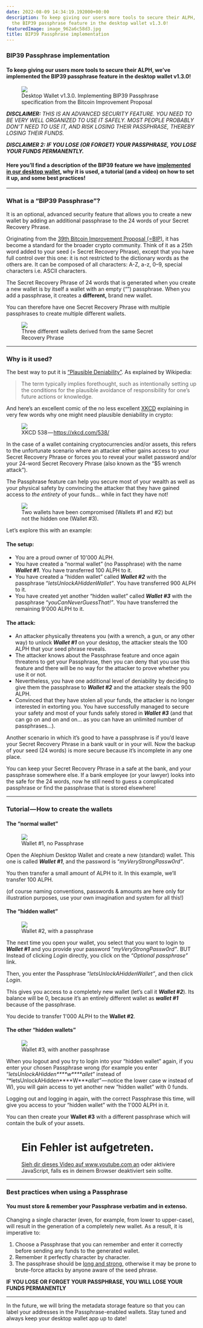 ```yaml
---
date: 2022-08-09 14:34:19.192000+00:00
description: To keep giving our users more tools to secure their ALPH, we’ve implemented
  the BIP39 passphrase feature in the desktop wallet v1.3.0!
featuredImage: image_962a6c58d3.jpg
title: BIP39 Passphrase implementation
---
```


### BIP39 Passphrase implementation

#### To keep giving our users more tools to secure their ALPH, we’ve implemented the BIP39 passphrase feature in the desktop wallet v1.3.0!

<figure id="4e45" class="graf graf--figure graf-after--h4">
<img src="image_962a6c58d3.jpg" class="graf-image" data-image-id="0*6IncMm2ok_TT0dYc" data-width="768" data-height="432" data-is-featured="true" />
<figcaption>Desktop Wallet v1.3.0. Implementing BIP39 Passphrase specification from the Bitcoin Improvement Proposal</figcaption>
</figure>

**_DISCLAIMER:_** _THIS IS AN ADVANCED SECURITY FEATURE. YOU NEED TO BE VERY WELL ORGANIZED TO USE IT SAFELY. MOST PEOPLE PROBABLY DON’T NEED TO USE IT, AND RISK LOSING THEIR PASSPHRASE, THEREBY LOSING THEIR FUNDS._

**_DISCLAIMER 2: IF YOU LOSE (OR FORGET) YOUR PASSPHRASE, YOU LOSE YOUR FUNDS PERMANENTLY._**

#### Here you’ll find a description of the BIP39 feature **we have** <a href="https://github.com/alephium/desktop-wallet/releases/latest/" class="markup--anchor markup--h4-anchor" data-href="https://github.com/alephium/desktop-wallet/releases/latest/" rel="noopener" target="_blank"><strong>implemented in our desktop wallet</strong>,</a> why it is used, a tutorial (and a video) on how to set it up, and some best practices!

---

### What is a “BIP39 Passphrase”?

It is an optional, advanced security feature that allows you to create a new wallet by adding an additional passphrase to the 24 words of your Secret Recovery Phrase.

Originating from the <a href="https://github.com/bitcoin/bips/blob/master/bip-0039.mediawiki" class="markup--anchor markup--p-anchor" data-href="https://github.com/bitcoin/bips/blob/master/bip-0039.mediawiki" rel="noopener" target="_blank">39th Bitcoin Improvement Proposal (=BIP)</a>, it has become a standard for the broader crypto community. Think of it as a 25th word added to your seed (= Secret Recovery Phrase), except that you have full control over this one: it is not restricted to the dictionary words as the others are. It can be composed of all characters: A-Z, a-z, 0–9, special characters i.e. ASCII characters.

The Secret Recovery Phrase of 24 words that is generated when you create a new wallet is by itself a wallet with an empty (“”) passphrase. When you add a passphrase, it creates a **different,** brand new wallet.

You can therefore have one Secret Recovery Phrase with multiple passphrases to create multiple different wallets.

<figure id="22fa" class="graf graf--figure graf-after--p graf--trailing">
<img src="image_5f122d5ae0.jpg" class="graf-image" data-image-id="0*qdpOElF_lCcBtrO7" data-width="1161" data-height="569" />
<figcaption>Three different wallets derived from the same Secret Recovery Phrase</figcaption>
</figure>

---

### Why is it used?

The best way to put it is <a href="https://en.wikipedia.org/wiki/Plausible_deniability" class="markup--anchor markup--p-anchor" data-href="https://en.wikipedia.org/wiki/Plausible_deniability" rel="noopener" target="_blank">“Plausible Deniability”</a>. As explained by Wikipedia:

> The term typically implies forethought, such as intentionally setting up the conditions for the plausible avoidance of responsibility for one’s future actions or knowledge.

And here’s an excellent comic of the no less excellent <a href="https://xkcd.com" class="markup--anchor markup--p-anchor" data-href="https://xkcd.com" rel="noopener" target="_blank">XKCD</a> explaining in very few words why one might need plausible deniability in crypto:

<figure id="8248" class="graf graf--figure graf-after--p">
<img src="image_f921ac9506.jpg" class="graf-image" data-image-id="0*w6lGms1-xxDgHQ2d" data-width="448" data-height="274" />
<figcaption>XKCD 538 — <a href="https://xkcd.com/538/" class="markup--anchor markup--figure-anchor" data-href="https://xkcd.com/538/" rel="nofollow noopener" target="_blank">https://xkcd.com/538/</a></figcaption>
</figure>

In the case of a wallet containing cryptocurrencies and/or assets, this refers to the unfortunate scenario where an attacker either gains access to your Secret Recovery Phrase or forces you to reveal your wallet password and/or your 24-word Secret Recovery Phrase (also known as the “\$5 wrench attack”).

The Passphrase feature can help you secure most of your wealth as well as your physical safety by convincing the attacker that they have gained access to _the entirety_ of your funds… while in fact they have not!

<figure id="7d42" class="graf graf--figure graf-after--p">
<img src="image_2738b197d4.jpg" class="graf-image" data-image-id="0*LrHuZaRl-iyAMxW6" data-width="1024" data-height="553" />
<figcaption>Two wallets have been compromised (Wallets #1 and #2) but not the hidden one (Wallet #3).</figcaption>
</figure>

Let’s explore this with an example:

#### The setup:

- You are a proud owner of 10'000 ALPH.
- You have created a “normal wallet” (no Passphrase) with the name **_Wallet \#1_**. You have transferred 100 ALPH to it.
- You have created a “hidden wallet” called **_Wallet \#2_** with the passphrase “_letsUnlockAHiddenWallet”_. You have transferred 900 ALPH to it.
- You have created yet another “hidden wallet” called **_Wallet \#3_** with the passphrase “_youCanNeverGuessThat!”_. You have transferred the remaining 9'000 ALPH to it.

#### The attack:

- An attacker physically threatens you (with a wrench, a gun, or any other way) to unlock **_Wallet \#1_** on your desktop, the attacker steals the 100 ALPH that your seed phrase reveals.
- The attacker knows about the Passphrase feature and once again threatens to get your Passphrase, then you can deny that you use this feature and there will be no way for the attacker to prove whether you use it or not.
- Nevertheless, you have one additional level of deniability by deciding to give them the passphrase to **_Wallet \#2_** and the attacker steals the 900 ALPH.
- Convinced that they have stolen all your funds, the attacker is no longer interested in extorting you. You have successfully managed to secure your safety and most of your funds safely stored in **_Wallet \#3_** (and that can go on and on and on… as you can have an unlimited number of passphrases…).

Another scenario in which it’s good to have a passphrase is if you’d leave your Secret Recovery Phrase in a bank vault or in your will. Now the backup of your seed (24 words) is more secure because it’s incomplete in any one place.

You can keep your Secret Recovery Phrase in a safe at the bank, and your passphrase somewhere else. If a bank employee (or your lawyer) looks into the safe for the 24 words, now he still need to guess a complicated passphrase or find the passphrase that is stored elsewhere!

---

### Tutorial — How to create the wallets

#### The “normal wallet”

<figure id="ba63" class="graf graf--figure graf-after--h4">
<img src="image_6acd5c3cb8.jpg" class="graf-image" data-image-id="0*mDJ7GLQPKOTzXf_a" data-width="539" data-height="229" />
<figcaption>Wallet #1, no Passphrase</figcaption>
</figure>

Open the Alephium Desktop Wallet and create a new (standard) wallet. This one is called **_Wallet \#1_**, and the password is “_myVeryStrongPassw0rd”_.

You then transfer a small amount of ALPH to it. In this example, we’ll transfer 100 ALPH.

(of course naming conventions, passwords & amounts are here only for illustration purposes, use your own imagination and system for all this!)

#### The “hidden wallet”

<figure id="c360" class="graf graf--figure graf-after--h4">
<img src="image_4e2408c99e.jpg" class="graf-image" data-image-id="0*7XA_NOjgHZNdB58T" data-width="539" data-height="290" />
<figcaption>Wallet #2, with a passphrase</figcaption>
</figure>

The next time you open your wallet, you select that you want to login to **_Wallet \#1_** and you provide your password “_myVeryStrongPassw0rd”_. BUT Instead of clicking _Login_ directly, you click on the _“Optional passphrase”_ link.

Then, you enter the Passphrase “_letsUnlockAHiddenWallet”_, and then click _Login_.

This gives you access to a completely new wallet (let’s call it **_Wallet \#2_**). Its balance will be 0, because it’s an entirely different wallet as **_wallet \#1_** because of the passphrase.

You decide to transfer 1'000 ALPH to the **Wallet \#2**.

#### The other “hidden wallets”

<figure id="bf25" class="graf graf--figure graf-after--h4">
<img src="image_b0905c76bc.jpg" class="graf-image" data-image-id="0*VE7J2FCehK7CruMd" data-width="539" data-height="290" />
<figcaption>Wallet #3, with another passphrase</figcaption>
</figure>

When you logout and you try to login into your “hidden wallet” again, if you enter your chosen Passphrase wrong (for example you enter “_letsUnlockAHidden\***\*w\*\***allet_“ instead of “*letsUnlockAHidden\***\*W\*\***allet”* — notice the lower case w instead of W), you will gain access to yet another new “hidden wallet” with 0 funds.

Logging out and logging in again, with the correct Passphrase this time, will give you access to your “hidden wallet” with the 1'000 ALPH in it.

You can then create your **Wallet \#3** with a different passphrase which will contain the bulk of your assets.

<figure id="bce0" class="graf graf--figure graf--iframe graf-after--p graf--trailing">

<h1 id="ein-fehler-ist-aufgetreten." class="message">Ein Fehler ist aufgetreten.</h1>
<a href="https://www.youtube.com/watch?v=a1nK9pYfKcQ" target="_blank">Sieh dir dieses Video auf www.youtube.com an</a> oder aktiviere JavaScript, falls es in deinem Browser deaktiviert sein sollte.
</figure>

---

### Best practices when using a Passphrase

#### **You must store & remember your Passphrase verbatim and in extenso.**

Changing a single character (even, for example, from lower to upper-case), will result in the generation of a completely new wallet. As a result, it is imperative to:

1.  Choose a Passphrase that you can remember and enter it correctly before sending any funds to the generated wallet.
2.  Remember it perfectly character by character.
3.  The passphrase should be <a href="https://apvhyngqeo.cloudimg.io/v7/https://allsafeit.com/wp-content/uploads/2021/07/Social-Media-Brute-Force-Password-Attacks-sq.png?w=800&amp;h=800&amp;org_if_sml=1" class="markup--anchor markup--li-anchor" data-href="https://apvhyngqeo.cloudimg.io/v7/https://allsafeit.com/wp-content/uploads/2021/07/Social-Media-Brute-Force-Password-Attacks-sq.png?w=800&amp;h=800&amp;org_if_sml=1" rel="noopener" target="_blank">long and strong,</a> otherwise it may be prone to brute-force attacks by anyone aware of the seed phrase.

**IF YOU LOSE OR FORGET YOUR PASSPHRASE, YOU WILL LOSE YOUR FUNDS PERMANENTLY**

---

In the future, we will bring the metadata storage feature so that you can label your addresses in the Passphrase-enabled wallets. Stay tuned and always keep your desktop wallet app up to date!
